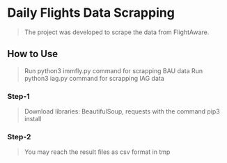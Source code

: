 # Daily Flights Data Scrapping

> The project was developed to scrape the data from FlightAware.

## How to Use

> Run python3 immfly.py command for scrapping BAU data
> Run python3 iag.py command for scrapping IAG data

### Step-1

> Download libraries: BeautifulSoup, requests with the command pip3 install <library name>

### Step-2

> You may reach the result files as csv format in tmp